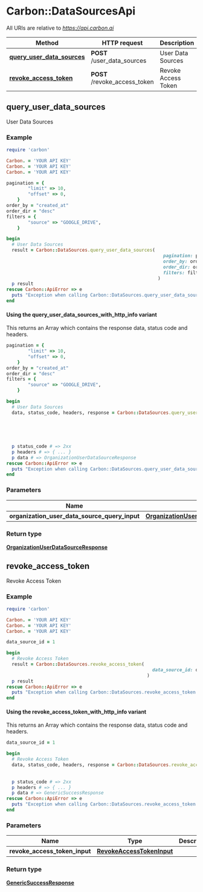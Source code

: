 # Carbon::DataSourcesApi

All URIs are relative to *https://api.carbon.ai*

| Method | HTTP request | Description |
| ------ | ------------ | ----------- |
| [**query_user_data_sources**](DataSourcesApi.md#query_user_data_sources) | **POST** /user_data_sources | User Data Sources |
| [**revoke_access_token**](DataSourcesApi.md#revoke_access_token) | **POST** /revoke_access_token | Revoke Access Token |

## query_user_data_sources

User Data Sources

### Example

```ruby
require 'carbon'

Carbon. = 'YOUR API KEY'
Carbon. = 'YOUR API KEY'
Carbon. = 'YOUR API KEY'

pagination = {
        "limit" => 10,
        "offset" => 0,
    }
order_by = "created_at"
order_dir = "desc"
filters = {
        "source" => "GOOGLE_DRIVE",
    }

begin
  # User Data Sources
  result = Carbon::DataSources.query_user_data_sources(
                                                          pagination: pagination,
                                                          order_by: order_by,
                                                          order_dir: order_dir,
                                                          filters: filters,
                                                        )
  p result
rescue Carbon::ApiError => e
  puts "Exception when calling Carbon::DataSources.query_user_data_sources: #{e}"
end
```

#### Using the query_user_data_sources_with_http_info variant

This returns an Array which contains the response data, status code and headers.

```ruby
pagination = {
        "limit" => 10,
        "offset" => 0,
    }
order_by = "created_at"
order_dir = "desc"
filters = {
        "source" => "GOOGLE_DRIVE",
    }

begin
  # User Data Sources
  data, status_code, headers, response = Carbon::DataSources.query_user_data_sources_with_http_info(
                                                                                                       pagination: pagination,
                                                                                                       order_by: order_by,
                                                                                                       order_dir: order_dir,
                                                                                                       filters: filters,
                                                                                                     )
  p status_code # => 2xx
  p headers # => { ... }
  p data # => OrganizationUserDataSourceResponse
rescue Carbon::ApiError => e
  puts "Exception when calling Carbon::DataSources.query_user_data_sources: #{e}"
end
```

### Parameters

| Name | Type | Description | Notes |
| ---- | ---- | ----------- | ----- |
| **organization_user_data_source_query_input** | [**OrganizationUserDataSourceQueryInput**](OrganizationUserDataSourceQueryInput.md) |  |  |

### Return type

[**OrganizationUserDataSourceResponse**](OrganizationUserDataSourceResponse.md)

## revoke_access_token

Revoke Access Token

### Example

```ruby
require 'carbon'

Carbon. = 'YOUR API KEY'
Carbon. = 'YOUR API KEY'
Carbon. = 'YOUR API KEY'

data_source_id = 1

begin
  # Revoke Access Token
  result = Carbon::DataSources.revoke_access_token(
                                                      data_source_id: data_source_id,
                                                    )
  p result
rescue Carbon::ApiError => e
  puts "Exception when calling Carbon::DataSources.revoke_access_token: #{e}"
end
```

#### Using the revoke_access_token_with_http_info variant

This returns an Array which contains the response data, status code and headers.

```ruby
data_source_id = 1

begin
  # Revoke Access Token
  data, status_code, headers, response = Carbon::DataSources.revoke_access_token_with_http_info(
                                                                                                   data_source_id: data_source_id,
                                                                                                 )
  p status_code # => 2xx
  p headers # => { ... }
  p data # => GenericSuccessResponse
rescue Carbon::ApiError => e
  puts "Exception when calling Carbon::DataSources.revoke_access_token: #{e}"
end
```

### Parameters

| Name | Type | Description | Notes |
| ---- | ---- | ----------- | ----- |
| **revoke_access_token_input** | [**RevokeAccessTokenInput**](RevokeAccessTokenInput.md) |  |  |

### Return type

[**GenericSuccessResponse**](GenericSuccessResponse.md)

